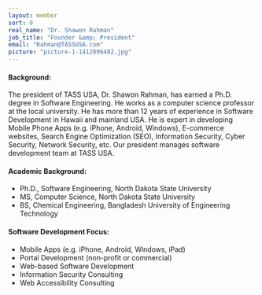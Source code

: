 ```yaml
---
layout: member
sort: 0
real_name: "Dr. Shawon Rahman"
job_title: "Founder &amp; President"
email: "Rahman@TASSUSA.com"
picture: "picture-1-1412896482.jpg"
---
```

#### Background:
  
The president of TASS USA, Dr. Shawon Rahman, has earned a Ph.D. degree in Software Engineering. He works as a computer science professor at the local university. He has more than 12 years of experience in Software Development in Hawaii and mainland USA. He is expert in developing Mobile Phone Apps (e.g. iPhone, Android, Windows), E-commerce websites, Search Engine Optimization (SEO), Information Security, Cyber Security, Network Security, etc. Our president manages software development team at TASS USA.
 
#### Academic Background:
- Ph.D., Software Engineering, North Dakota State University
- MS, Computer Science, North Dakota State University
- BS, Chemical Engineering, Bangladesh University of Engineering Technology

#### Software Development Focus:
- Mobile Apps (e.g. iPhone, Android, Windows, iPad)
- Portal Development (non-profit or commercial)
- Web-based Software Development
- Information Security Consulting
- Web Accessibility Consulting
